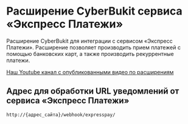 # Расширение CyberBukit сервиса «Экспресс Платежи»
Расширение CyberBukit для интеграции с сервисом «Экспресс Платежи». Расширение позволяет производить прием платежей с помощью банковских карт, а также производить рекуррентные платежи.

<a href="https://www.youtube.com/c/express-pay-by">Наш Youtube канал с опубликованными видео по расширениям</a>
## Адрес для обработки URL уведомлений от сервиса «Экспресс Платежи»
```
http://{адрес_сайта}/webhook/expresspay/
```
